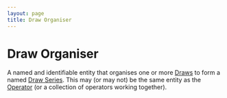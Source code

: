 ```yaml
---
layout: page
title: Draw Organiser
---
```

# Draw Organiser

A named and identifiable entity that organises one or more [Draws](draw) to form a named [Draw Series](draw-series). This may (or may not) be the same entity as the [Operator](operator) (or a collection of operators working together).
